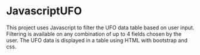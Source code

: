 # JavascriptUFO
This project uses Javascript to filter the UFO data table based on user input. Filtering is available on any combination of up to 4 fields chosen by the user. The UFO data is displayed in a table using HTML with bootstrap and css.

